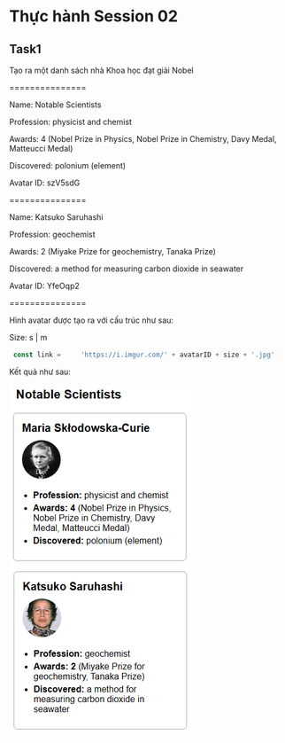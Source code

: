 # Thực hành Session 02


## Task1

Tạo ra một danh sách nhà Khoa học đạt giải Nobel

===============

Name: Notable Scientists

Profession: physicist and chemist

Awards: 4 (Nobel Prize in Physics, Nobel Prize in Chemistry, Davy Medal, Matteucci Medal)

Discovered: polonium (element)

Avatar ID: szV5sdG

===============

Name: Katsuko Saruhashi

Profession: geochemist

Awards: 2 (Miyake Prize for geochemistry, Tanaka Prize)

Discovered: a method for measuring carbon dioxide in seawater

Avatar ID: YfeOqp2

===============

Hình avatar được tạo ra với cấu trúc như sau: 

Size: s | m

```js
 const link =     'https://i.imgur.com/' + avatarID + size + '.jpg'
```

Kết quả như sau:

![ui](ui.png)